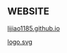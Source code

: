 ## WEBSITE

[lijiao1185.github.io](https://lijiao1185.github.io)

[logo.svg](https://lijiao1185.github.io/dist/logo.svg)

